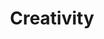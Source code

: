 ---
layout: cas-strand
permalink: /cas/creativity
cas-strand: "Creativity"
title: "Creativity"
banner-image-url: ../assets/images/banners/creativity.jpeg
---